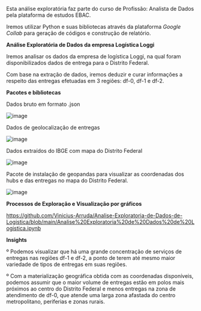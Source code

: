 Esta análise exploratória faz parte do curso de Profissão: Analista de Dados pela plataforma de estudos EBAC.

Iremos utilizar Python e suas bibliotecas através da plataforma *Google Collab* para geração de códigos e construção de relatório.

**Análise Exploratória de Dados da empresa Logística Loggi** 

Iremos analisar os dados da empresa de logística Loggi, na qual foram disponibilizados dados de entrega para o Distrito Federal.

Com base na extração de dados, iremos deduzir e curar informações a respeito das entregas efetuadas em 3 regiões: df-0, df-1 e df-2.

**Pacotes e bibliotecas**

Dados bruto em formato .json

![image](https://user-images.githubusercontent.com/101800412/163032618-30a35f9f-4177-4f2c-83ed-b8a0988dbf08.png)

Dados de geolocalização de entregas

![image](https://user-images.githubusercontent.com/101800412/163032721-8176d1b8-e2e4-45c5-afa7-3ff145fed1c5.png)

Dados extraídos do IBGE com mapa do Distrito Federal

![image](https://user-images.githubusercontent.com/101800412/163032919-eed27184-066a-47cd-b570-860f9f8fd340.png)

Pacote de instalação de geopandas para visualizar as coordenadas dos hubs e das entregas no mapa do Distrito Federal.

![image](https://user-images.githubusercontent.com/101800412/163032995-3dcc0f21-004a-4453-8329-eff1ff63f6f9.png)

**Processos de Exploração e Visualização por gráficos**

https://github.com/Vinicius-Arruda/Analise-Exploratoria-de-Dados-de-Logistica/blob/main/Analise%20Exploratoria%20de%20Dados%20de%20Logistica.ipynb

**Insights**

º Podemos visualizar que há uma grande concentração de serviços de entregas nas regiões df-1 e df-2, a ponto de terem até mesmo maior variedade de tipos de entregas em suas regiões.

º Com a materialização geográfica obtida com as coordenadas disponíveis, podemos assumir que o maior volume de entregas estão em polos mais próximos ao centro do Distrito Federal e menos entregas na zona de atendimento de df-0, que atende uma larga zona afastada do centro metropolitano, periferias e zonas rurais.
